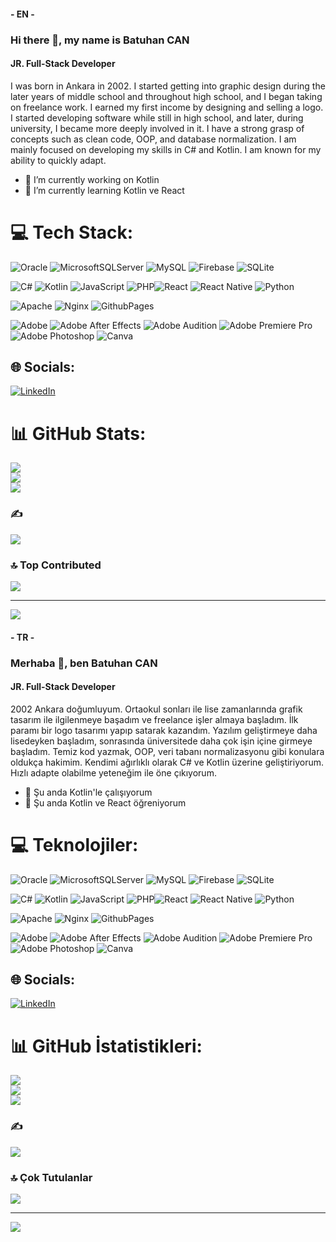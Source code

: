 
#### - EN -
### Hi there 👋, my name is Batuhan CAN
#### JR. Full-Stack Developer
I was born in Ankara in 2002. I started getting into graphic design during the later years of middle school and throughout high school, and I began taking on freelance work. I earned my first income by designing and selling a logo. I started developing software while still in high school, and later, during university, I became more deeply involved in it. I have a strong grasp of concepts such as clean code, OOP, and database normalization. I am mainly focused on developing my skills in C# and Kotlin. I am known for my ability to quickly adapt.

- 🔭 I’m currently working on Kotlin 
- 🌱 I’m currently learning Kotlin ve React 

# 💻 Tech Stack:  
![Oracle](https://img.shields.io/badge/Oracle-F80000?style=for-the-badge&logo=oracle&logoColor=white) ![MicrosoftSQLServer](https://img.shields.io/badge/Microsoft%20SQL%20Server-CC2927?style=for-the-badge&logo=microsoft%20sql%20server&logoColor=white) ![MySQL](https://img.shields.io/badge/mysql-4479A1.svg?style=for-the-badge&logo=mysql&logoColor=white) ![Firebase](https://img.shields.io/badge/firebase-%23039BE5.svg?style=for-the-badge&logo=firebase) ![SQLite](https://img.shields.io/badge/sqlite-%2307405e.svg?style=for-the-badge&logo=sqlite&logoColor=white)

![C#](https://img.shields.io/badge/c%23-%23239120.svg?style=for-the-badge&logo=csharp&logoColor=white) ![Kotlin](https://img.shields.io/badge/kotlin-%237F52FF.svg?style=for-the-badge&logo=kotlin&logoColor=white) ![JavaScript](https://img.shields.io/badge/javascript-%23323330.svg?style=for-the-badge&logo=javascript&logoColor=%23F7DF1E) ![PHP](https://img.shields.io/badge/php-%23777BB4.svg?style=for-the-badge&logo=php&logoColor=white)![React](https://img.shields.io/badge/react-%2320232a.svg?style=for-the-badge&logo=react&logoColor=%2361DAFB) ![React Native](https://img.shields.io/badge/react_native-%2320232a.svg?style=for-the-badge&logo=react&logoColor=%2361DAFB) ![Python](https://img.shields.io/badge/python-3670A0?style=for-the-badge&logo=python&logoColor=ffdd54)

![Apache](https://img.shields.io/badge/apache-%23D42029.svg?style=for-the-badge&logo=apache&logoColor=white)  ![Nginx](https://img.shields.io/badge/nginx-%23009639.svg?style=for-the-badge&logo=nginx&logoColor=white) ![GithubPages](https://img.shields.io/badge/github%20pages-121013?style=for-the-badge&logo=github&logoColor=white)

![Adobe](https://img.shields.io/badge/adobe-%23FF0000.svg?style=for-the-badge&logo=adobe&logoColor=white) ![Adobe After Effects](https://img.shields.io/badge/Adobe%20After%20Effects-9999FF.svg?style=for-the-badge&logo=Adobe%20After%20Effects&logoColor=white) ![Adobe Audition](https://img.shields.io/badge/Adobe%20Audition-9999FF.svg?style=for-the-badge&logo=Adobe%20Audition&logoColor=white) ![Adobe Premiere Pro](https://img.shields.io/badge/Adobe%20Premiere%20Pro-9999FF.svg?style=for-the-badge&logo=Adobe%20Premiere%20Pro&logoColor=white) ![Adobe Photoshop](https://img.shields.io/badge/adobe%20photoshop-%2331A8FF.svg?style=for-the-badge&logo=adobe%20photoshop&logoColor=white) ![Canva](https://img.shields.io/badge/Canva-%2300C4CC.svg?style=for-the-badge&logo=Canva&logoColor=white)


## 🌐 Socials:
[![LinkedIn](https://img.shields.io/badge/LinkedIn-%230077B5.svg?logo=linkedin&logoColor=white)](https://linkedin.com/in/bymotorist) 

# 📊 GitHub Stats:
![](https://github-readme-stats.vercel.app/api?username=BatuhancanN&theme=dark&hide_border=false&include_all_commits=true&count_private=false)<br/>
![](https://github-readme-streak-stats.herokuapp.com/?user=BatuhancanN&theme=dark&hide_border=false)<br/>
![](https://github-readme-stats.vercel.app/api/top-langs/?username=BatuhancanN&theme=dark&hide_border=false&include_all_commits=true&count_private=false&layout=compact)

### ✍️
![](https://quotes-github-readme.vercel.app/api?type=horizontal&theme=dark)

### 🔝 Top Contributed
![](https://github-contributor-stats.vercel.app/api?username=BatuhancanN&limit=5&theme=dark&combine_all_yearly_contributions=true)

---
[![](https://visitcount.itsvg.in/api?id=BatuhancanN&icon=2&color=2)](https://visitcount.itsvg.in)


#### - TR -

### Merhaba 👋, ben Batuhan CAN
#### JR. Full-Stack Developer
2002 Ankara doğumluyum. Ortaokul
sonları ile lise zamanlarında grafik tasarım ile ilgilenmeye
başadım ve freelance işler almaya başladım. İlk paramı bir logo
tasarımı yapıp satarak kazandım. Yazılım geliştirmeye daha
lisedeyken başladım, sonrasında üniversitede daha çok işin içine
girmeye başladım. Temiz kod yazmak, OOP, veri tabanı
normalizasyonu gibi konulara oldukça hakimim. Kendimi ağırlıklı
olarak C# ve Kotlin üzerine geliştiriyorum. Hızlı adapte olabilme
yeteneğim ile öne çıkıyorum.

- 🔭 Şu anda Kotlin'le çalışıyorum 
- 🌱 Şu anda Kotlin ve React öğreniyorum

# 💻 Teknolojiler:  
![Oracle](https://img.shields.io/badge/Oracle-F80000?style=for-the-badge&logo=oracle&logoColor=white) ![MicrosoftSQLServer](https://img.shields.io/badge/Microsoft%20SQL%20Server-CC2927?style=for-the-badge&logo=microsoft%20sql%20server&logoColor=white) ![MySQL](https://img.shields.io/badge/mysql-4479A1.svg?style=for-the-badge&logo=mysql&logoColor=white) ![Firebase](https://img.shields.io/badge/firebase-%23039BE5.svg?style=for-the-badge&logo=firebase) ![SQLite](https://img.shields.io/badge/sqlite-%2307405e.svg?style=for-the-badge&logo=sqlite&logoColor=white)

![C#](https://img.shields.io/badge/c%23-%23239120.svg?style=for-the-badge&logo=csharp&logoColor=white) ![Kotlin](https://img.shields.io/badge/kotlin-%237F52FF.svg?style=for-the-badge&logo=kotlin&logoColor=white) ![JavaScript](https://img.shields.io/badge/javascript-%23323330.svg?style=for-the-badge&logo=javascript&logoColor=%23F7DF1E) ![PHP](https://img.shields.io/badge/php-%23777BB4.svg?style=for-the-badge&logo=php&logoColor=white)![React](https://img.shields.io/badge/react-%2320232a.svg?style=for-the-badge&logo=react&logoColor=%2361DAFB) ![React Native](https://img.shields.io/badge/react_native-%2320232a.svg?style=for-the-badge&logo=react&logoColor=%2361DAFB) ![Python](https://img.shields.io/badge/python-3670A0?style=for-the-badge&logo=python&logoColor=ffdd54)

![Apache](https://img.shields.io/badge/apache-%23D42029.svg?style=for-the-badge&logo=apache&logoColor=white)  ![Nginx](https://img.shields.io/badge/nginx-%23009639.svg?style=for-the-badge&logo=nginx&logoColor=white) ![GithubPages](https://img.shields.io/badge/github%20pages-121013?style=for-the-badge&logo=github&logoColor=white)

![Adobe](https://img.shields.io/badge/adobe-%23FF0000.svg?style=for-the-badge&logo=adobe&logoColor=white) ![Adobe After Effects](https://img.shields.io/badge/Adobe%20After%20Effects-9999FF.svg?style=for-the-badge&logo=Adobe%20After%20Effects&logoColor=white) ![Adobe Audition](https://img.shields.io/badge/Adobe%20Audition-9999FF.svg?style=for-the-badge&logo=Adobe%20Audition&logoColor=white) ![Adobe Premiere Pro](https://img.shields.io/badge/Adobe%20Premiere%20Pro-9999FF.svg?style=for-the-badge&logo=Adobe%20Premiere%20Pro&logoColor=white) ![Adobe Photoshop](https://img.shields.io/badge/adobe%20photoshop-%2331A8FF.svg?style=for-the-badge&logo=adobe%20photoshop&logoColor=white) ![Canva](https://img.shields.io/badge/Canva-%2300C4CC.svg?style=for-the-badge&logo=Canva&logoColor=white)

## 🌐 Socials:
[![LinkedIn](https://img.shields.io/badge/LinkedIn-%230077B5.svg?logo=linkedin&logoColor=white)](https://linkedin.com/in/bymotorist) 

# 📊 GitHub İstatistikleri:
![](https://github-readme-stats.vercel.app/api?username=BatuhancanN&theme=dark&hide_border=false&include_all_commits=true&count_private=false)<br/>
![](https://github-readme-streak-stats.herokuapp.com/?user=BatuhancanN&theme=dark&hide_border=false)<br/>
![](https://github-readme-stats.vercel.app/api/top-langs/?username=BatuhancanN&theme=dark&hide_border=false&include_all_commits=true&count_private=false&layout=compact)

### ✍️
![](https://quotes-github-readme.vercel.app/api?type=horizontal&theme=dark)

### 🔝 Çok Tutulanlar
![](https://github-contributor-stats.vercel.app/api?username=BatuhancanN&limit=5&theme=dark&combine_all_yearly_contributions=true)

---
[![](https://visitcount.itsvg.in/api?id=BatuhancanN&icon=2&color=2)](https://visitcount.itsvg.in)

